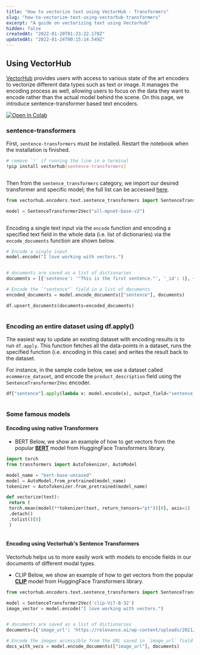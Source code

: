 ```yaml
---
title: "How to vectorize text using VectorHub - Transformers"
slug: "how-to-vectorize-text-using-vectorhub-transformers"
excerpt: "A guide on vectorizing text using Vectorhub"
hidden: false
createdAt: "2022-01-20T01:23:22.178Z"
updatedAt: "2022-01-24T00:15:14.549Z"
---
```

## Using VectorHub

[VectorHub](https://github.com/RelevanceAI/vectorhub) provides users with access to various state of the art encoders to vectorize different data types such as text or image. It manages the encoding process as well, allowing users to focus on the data they want to encode rather than the actual model behind the scene.
On this page, we introduce sentence-transformer based text encoders.

[![Open In Colab](https://colab.research.google.com/assets/colab-badge.svg)](https://colab.research.google.com/github/RelevanceAI/RelevanceAI-readme-docs/blob/v1.2.3/docs/GENERAL_FEATURES/how-to-vectorize/_notebooks/how-to-vectorize.ipynb)
### sentence-transformers
First, `sentence-transformers` must be installed. Restart the notebook when the installation is finished.

```bash Bash
# remove `!` if running the line in a terminal
!pip install vectorhub[sentence-transformers]
```
```bash
```

Then from the `sentence_transformers` category, we import our desired transformer and specific model; the full list can be accessed [here](https://huggingface.co/sentence-transformers).

```python Python (SDK)
from vectorhub.encoders.text.sentence_transformers import SentenceTransformer2Vec

model = SentenceTransformer2Vec("all-mpnet-base-v2")
```
```python
```

Encoding a single text input via the `encode` function and encoding a specified text field in the whole data (i.e. list of dictionaries) via the `encode_documents` function are shown below.

```python Python (SDK)
# Encode a single input
model.encode("I love working with vectors.")
```
```python
```

```python Python (SDK)
# documents are saved as a list of dictionaries
documents = [{'sentence': '"This is the first sentence."', '_id': 1}, {'sentence': '"This is the second sentence."', '_id': 2}]

# Encode the `"sentence"` field in a list of documents
encoded_documents = model.encode_documents(["sentence"], documents)

df.upsert_documents(documents=encoded_documents)
```
```python
```

### Encoding an entire dataset using df.apply()

The easiest way to update an existing dataset with encoding results is to run `df.apply`. This function fetches all the data-points in a dataset, runs the specified function (i.e. encoding in this case) and writes the result back to the dataset.

For instance, in the sample code below, we use a dataset called `ecommerce_dataset`, and encode the `product_description` field using the `SentenceTransformer2Vec` encoder.

```python Python (SDK)
df["sentence"].apply(lambda x: model.encode(x), output_field="sentence_vector")
```
```python
```
### Some famous models

#### Encoding using native Transformers


* BERT
Below, we show an example of how to get vectors from the popular [**BERT**](https://huggingface.co/transformers/v3.0.2/model_doc/bert.html) model from HuggingFace Transformers library.

```python Python (SDK)
import torch
from transformers import AutoTokenizer, AutoModel

model_name = "bert-base-uncased"
model = AutoModel.from_pretrained(model_name)
tokenizer = AutoTokenizer.from_pretrained(model_name)

def vectorize(text):
 return (
 torch.mean(model(**tokenizer(text, return_tensors="pt"))[0], axis=1)
 .detach()
 .tolist()[0]
 )
```
```python
```

#### Encoding using Vectorhub's Sentence Transformers

Vectorhub helps us to more easily work with models to encode fields in our documents of different modal types.


* CLIP
Below, we show an example of how to get vectors from the popular [**CLIP**](https://huggingface.co/sentence-transformers/clip-ViT-B-32) model from HuggingFace Transformers library.

```python Python (SDK)
from vectorhub.encoders.text.sentence_transformers import SentenceTransformer2Vec

model = SentenceTransformer2Vec('clip-ViT-B-32')
image_vector = model.encode("I love working with vectors.")
```
```python
```


```python Python (SDK)
# documents are saved as a list of dictionaries
documents=[{'image_url': 'https://relevance.ai/wp-content/uploads/2021/10/statue-illustration.png'}, {'image_url': 'https://relevance.ai/wp-content/uploads/2021/09/Group-193-1.png'}]

# Encode the images accessible from the URL saved in `image_url` field in a list of documents
docs_with_vecs = model.encode_documents(["image_url"], documents)
```
```python
```
